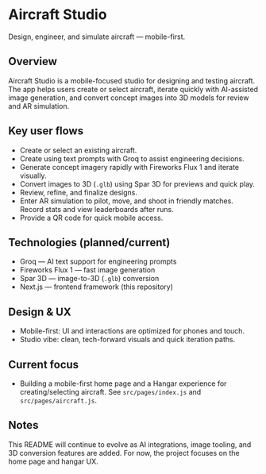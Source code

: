 # Aircraft Studio

Design, engineer, and simulate aircraft — mobile-first.

Overview
--------
Aircraft Studio is a mobile-focused studio for designing and testing aircraft. The app helps users create or select aircraft, iterate quickly with AI-assisted image generation, and convert concept images into 3D models for review and AR simulation.

Key user flows
--------------
- Create or select an existing aircraft.
- Create using text prompts with Groq to assist engineering decisions.
- Generate concept imagery rapidly with Fireworks Flux 1 and iterate visually.
- Convert images to 3D (`.glb`) using Spar 3D for previews and quick play.
- Review, refine, and finalize designs.
- Enter AR simulation to pilot, move, and shoot in friendly matches. Record stats and view leaderboards after runs.
- Provide a QR code for quick mobile access.

Technologies (planned/current)
------------------------------
- Groq — AI text support for engineering prompts
- Fireworks Flux 1 — fast image generation
- Spar 3D — image-to-3D (`.glb`) conversion
- Next.js — frontend framework (this repository)

Design & UX
-----------
- Mobile-first: UI and interactions are optimized for phones and touch.
- Studio vibe: clean, tech-forward visuals and quick iteration paths.

Current focus
-------------
- Building a mobile-first home page and a Hangar experience for creating/selecting aircraft. See `src/pages/index.js` and `src/pages/aircraft.js`.

Notes
-----
This README will continue to evolve as AI integrations, image tooling, and 3D conversion features are added. For now, the project focuses on the home page and hangar UX.